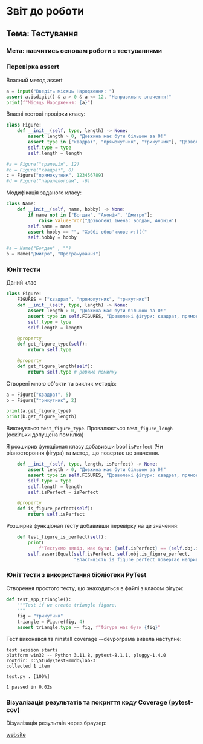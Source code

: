 # Звіт до роботи

## Тема: Тестування

### Мета: навчитись основам роботи з тестуваннями

### Перевірка assert

Власний метод assert

```py
a = input("Введіть місяць Народження: ")
assert a.isdigit() & a > 0 & a <= 12, "Неправильне значення!"
print(f"Місяць Народження: {a}")
```

Власні тестові провірки класу:

```py
class Figure:
    def __init__(self, type, length) -> None:
        assert length > 0, "Довжина має бути більшою за 0!"
        assert type in ["квадрат", "прямокутник", "трикутник"], "Дозволені фігури: квадрат, прямокутник, трикутник"
        self.type = type
        self.length = length

#a = Figure("трапеція", 12)
#b = Figure("квадрат", 0)
c = Figure("прямокутник", 123456789)
#d = Figure("паралелограм", -6)
```

Модифікація заданого класу:

```py
class Name:
    def __init__(self, name, hobby) -> None:
        if name not in ["Богдан", "Анонім", "Дмитро"]:
            raise ValueError("Дозволені імена: Богдан, Анонім")
        self.name = name
        assert hobby == "", "Хоббі обов'якове >:((("
        self.hobby = hobby

#a = Name("Богдан" , "")
b = Name("Дмитро", "Програмування")
```

### Юніт тести

Даний клас

```py
class Figure:
    FIGURES = ["квадрат", "прямокутник", "трикутник"]
    def __init__(self, type, length) -> None:
        assert length > 0, "Довжина має бути більшою за 0!"
        assert type in self.FIGURES, "Дозволені фігури: квадрат, прямокутник, трикутник"
        self.type = type
        self.length = length

    @property
    def get_figure_type(self):
        return self.type

    @property
    def get_figure_length(self):
        return self.type # робимо помилку

```

Створені мною об'єкти та виклик методів:

```py
a = Figure("квадрат", 5)
b = Figure("трикутник", 2)

print(a.get_figure_type)
print(b.get_figure_length)
```

Виконується `test_figure_type`. Провалюється `test_figure_lengh` (оскільки допущена помилка)

Я розширив функціонал класу добавивши bool `isPerfect` (Чи рівностороння фігура) та метод, що повертає це значення.

```py
    def __init__(self, type, length, isPerfect) -> None:
        assert length > 0, "Довжина має бути більшою за 0!"
        assert type in self.FIGURES, "Дозволені фігури: квадрат, прямокутник, трикутник"
        self.type = type
        self.length = length
        self.isPerfect = isPerfect

    @property
    def is_figure_perfect(self):
        return self.isPerfect
```

Розширив функціонал тесту добавивши перевірку на це значення:

```py
    def test_figure_is_perfect(self):
        print(
            f"Тестуємо вивід, має бути: {self.isPerfect} == {self.obj.is_figure_perfect}")
        self.assertEqual(self.isPerfect, self.obj.is_figure_perfect,
                         "Властивість is_figure_perfect повертає непривильне значення!")
```

### Юніт тести з використання бібліотеки PyTest

Створення простого тесту, що знаходиться в файлі з класом фігури:

```py
def test_app_triangle():
    """Test if we create triangle figure.
    """
    fig = "трикутник"
    triangle = Figure(fig, 4)
    assert triangle.type == fig, f"Фігура має бути {fig}"
```

Тест виконався та пinstall coverage --devрограма вивела наступне:

```
test session starts
platform win32 -- Python 3.11.8, pytest-8.1.1, pluggy-1.4.0
rootdir: D:\Study\test-mmdo\lab-3
collected 1 item

test.py . [100%]

1 passed in 0.02s
```

### Візуалізація результатів та покриття коду Coverage (pytest-cov)

Dізуалізація результаів через браузер:

[website](/test-mmdo/lab-3/htmlcov/index.html)
